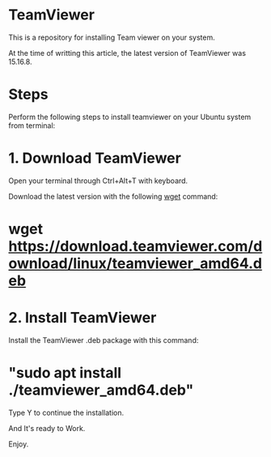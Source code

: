 # TeamViewer
This is a repository for installing Team viewer on your system.


At the time of writting this article, the latest version of TeamViewer was 
15.16.8.

# Steps
Perform the following steps to install teamviewer on your Ubuntu system
from terminal: 


# 1. Download TeamViewer

Open your terminal through Ctrl+Alt+T with keyboard.

Download the latest version with the following [wget](https://linuxize.com/post/wget-command-examples/) command:

# wget https://download.teamviewer.com/download/linux/teamviewer_amd64.deb

# 2. Install TeamViewer

Install the TeamViewer .deb package with this command:

# "sudo apt install ./teamviewer_amd64.deb"

Type Y to continue the installation.


And It's ready to Work.


Enjoy.

